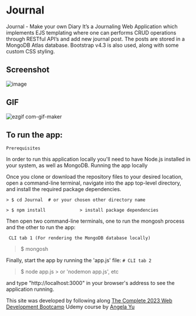 # Journal
Journal - Make your own Diary
It’s a Journaling Web Application which implements EJS templating where one can performs CRUD operations through RESTful API’s and add new journal post. The posts are stored in a MongoDB Atlas database.
Bootstrap v4.3 is also used, along with some custom CSS styling.

## Screenshot
![image](https://user-images.githubusercontent.com/63224718/216813586-6511c0d5-fc64-49d8-a281-9422a671396b.png)

## GIF
![ezgif com-gif-maker](https://user-images.githubusercontent.com/63224718/216813602-7949a6c5-f26e-4579-bd03-ceea7f79841a.gif)

## To run the app:
```Prerequisites```

In order to run this application locally you'll need to have Node.js installed in your system, as well as MongoDB.
Running the app locally

Once you clone or download the repository files to your desired location, open a command-line terminal, navigate into the app top-level directory, and install the required package dependencies.

``` > $ cd Journal  # or your chosen other directory name ```

``` > $ npm install             > install package dependencies ```

Then open two command-line terminals, one to run the mongosh process and the other to run the app:

`` CLI tab 1 (For rendering the MongoDB database locally)``
> $ mongosh

Finally, start the app by running the 'app.js' file:
`` # CLI tab 2 ``
> $ node app.js   > or 'nodemon app.js', etc

and type "http://localhost:3000" in your browser's address to see the application running.

This site was developed by following along [The Complete 2023 Web Development Bootcamp](https://www.udemy.com/course/the-complete-web-development-bootcamp/) Udemy course by [Angela Yu](https://www.google.com/search?client=firefox-b-d&q=angela-yu)

